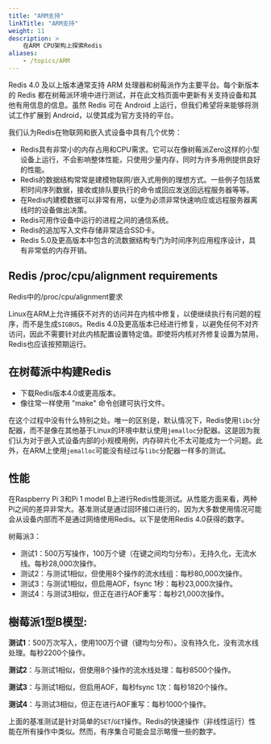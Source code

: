 ```yaml
---
title: "ARM支持"
linkTitle: "ARM支持"
weight: 11
description: >
    在ARM CPU架构上探索Redis
aliases:
    - /topics/ARM
---
```


Redis 4.0 及以上版本通常支持 ARM 处理器和树莓派作为主要平台。每个新版本的 Redis 都在树莓派环境中进行测试，并在此文档页面中更新有关支持设备和其他有用信息的信息。虽然 Redis 可在 Android 上运行，但我们希望将来能够将测试工作扩展到 Android，以使其成为官方支持的平台。

我们认为Redis在物联网和嵌入式设备中具有几个优势：

* Redis具有非常小的内存占用和CPU需求。它可以在像树莓派Zero这样的小型设备上运行，不会影响整体性能，只使用少量内存，同时为许多用例提供良好的性能。
* Redis的数据结构常常是建模物联网/嵌入式用例的理想方式。一些例子包括累积时间序列数据，接收或排队要执行的命令或回应发送回远程服务器等等。
* 在Redis内建模数据可以非常有用，以便为必须非常快速响应或远程服务器离线时的设备做出决策。
* Redis可用作设备中运行的进程之间的通信系统。
* Redis的追加写入文件存储非常适合SSD卡。
* Redis 5.0及更高版本中包含的流数据结构专门为时间序列应用程序设计，具有非常低的内存开销。

## Redis /proc/cpu/alignment requirements

Redis中的/proc/cpu/alignment要求

Linux在ARM上允许捕获不对齐的访问并在内核中修复，以便继续执行有问题的程序，而不是生成`SIGBUS`。Redis 4.0及更高版本已经进行修复，以避免任何不对齐访问，因此不需要针对此内核配置设置特定值。即使将内核对齐修复设置为禁用，Redis也应该按预期运行。

## 在树莓派中构建Redis

* 下载Redis版本4.0或更高版本。
* 像往常一样使用 "make" 命令创建可执行文件。

在这个过程中没有什么特别之处。唯一的区别是，默认情况下，Redis使用`libc`分配器，而不是像在其他基于Linux的环境中默认使用`jemalloc`分配器。这是因为我们认为对于嵌入式设备内部的小规模用例，内存碎片化不太可能成为一个问题。此外，在ARM上使用`jemalloc`可能没有经过与`libc`分配器一样多的测试。

## 性能

在Raspberry Pi 3和Pi 1 model B上进行Redis性能测试。从性能方面来看，两种Pi之间的差异非常大。基准测试是通过回环接口进行的，因为大多数使用情况可能会从设备内部而不是通过网络使用Redis。以下是使用Redis 4.0获得的数字。

树莓派3：

* 测试1：500万写操作，100万个键（在键之间均匀分布）。无持久化，无流水线。每秒28,000次操作。
* 测试2：与测试1相似，但使用8个操作的流水线组：每秒80,000次操作。
* 测试3：与测试1相似，但启用AOF，fsync 1秒：每秒23,000次操作。
* 测试4：与测试3相似，但正在进行AOF重写：每秒21,000次操作。

## 樹莓派1型B模型:

**测试1**：500万次写入，使用100万个键（键均匀分布）。没有持久化，没有流水线处理。每秒2200个操作。

**测试2**：与测试1相似，但使用8个操作的流水线处理：每秒8500个操作。

**测试3**：与测试1相似，但启用AOF，每秒fsync 1次：每秒1820个操作。

**测试4**：与测试3相似，但正在进行AOF重写：每秒1000个操作。

上面的基准测试是针对简单的`SET`/`GET`操作。Redis的快速操作（非线性运行）性能在所有操作中类似。然而，有序集合可能会显示略慢一些的数字。
